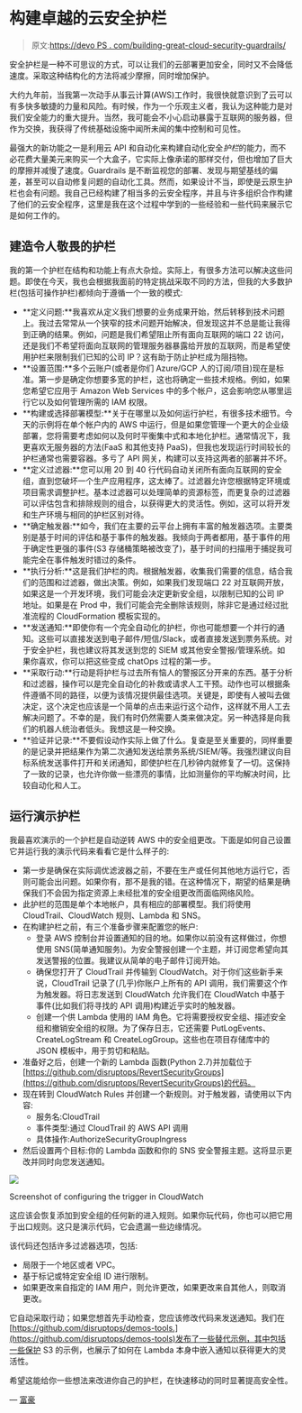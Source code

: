 # 构建卓越的云安全护栏

> 原文:[https://devo PS . com/building-great-cloud-security-guardrails/](https://devops.com/building-great-cloud-security-guardrails/)

安全护栏是一种不可思议的方式，可以让我们的云部署更加安全，同时又不会降低速度。采取这种结构化的方法将减少摩擦，同时增加保护。

大约九年前，当我第一次动手从事云计算(AWS)工作时，我很快就意识到了云可以有多快多敏捷的力量和风险。有时候，作为一个乐观主义者，我认为这种能力是对我们安全能力的重大提升。当然，我可能会不小心启动暴露于互联网的服务器，但作为交换，我获得了传统基础设施中闻所未闻的集中控制和可见性。

最强大的新功能之一是利用云 API 和自动化来构建自动化安全*护栏*的能力，而不必花费大量美元来购买一个大盒子，它实际上像承诺的那样交付，但也增加了巨大的摩擦并减慢了速度。Guardrails 是不断监视您的部署、发现与期望基线的偏差，甚至可以自动修复问题的自动化工具。然而，如果设计不当，即使是云原生护栏也会有问题。我自己已经构建了相当多的云安全程序，并且与许多组织合作构建了他们的云安全程序，这里是我在这个过程中学到的一些经验和一些代码来展示它是如何工作的。

## 建造令人敬畏的护栏

我的第一个护栏在结构和功能上有点大杂烩。实际上，有很多方法可以解决这些问题。即使在今天，我也会根据我面前的特定挑战采取不同的方法，但我的大多数护栏(包括可操作护栏)都倾向于遵循一个一致的模式:

*   **定义问题:**我喜欢从定义我们想要的业务成果开始，然后转移到技术问题上。我过去常常从一个狭窄的技术问题开始解决，但发现这并不总是能让我得到正确的结果。例如，问题是我们希望阻止所有面向互联网的端口 22 访问，还是我们不希望将面向互联网的管理服务器暴露给开放的互联网，而是希望使用护栏来限制我们已知的公司 IP？这有助于防止护栏成为阻挡物。
*   **设置范围:**多个云账户(或者是你们 Azure/GCP 人的订阅/项目)现在是标准。第一步是确定你想要多宽的护栏，这也将确定一些技术规格。例如，如果您希望它应用于 Amazon Web Services 中的多个帐户，这会影响您从哪里运行它以及如何管理所需的 IAM 权限。
*   **构建或选择部署模型:**关于在哪里以及如何运行护栏，有很多技术细节。今天的示例将在单个帐户内的 AWS 中运行，但是如果您管理一个更大的企业级部署，您将需要考虑如何以及何时平衡集中式和本地化护栏。通常情况下，我更喜欢无服务器的方法(FaaS 和其他支持 PaaS)，但我也发现运行时间较长的护栏通常也需要容器。多亏了 API 网关，构建可以支持这两者的部署并不坏。
*   **定义过滤器:**您可以用 20 到 40 行代码自动关闭所有面向互联网的安全组，直到您破坏一个生产应用程序，这太棒了。过滤器允许您根据特定环境或项目需求调整护栏。基本过滤器可以处理简单的资源标签，而更复杂的过滤器可以评估包含和排除规则的组合，以获得更大的灵活性。例如，这可以将开发和生产环境与相同的护栏区别对待。
*   **确定触发器:**如今，我们在主要的云平台上拥有丰富的触发器选项。主要类别是基于时间的评估和基于事件的触发器。我倾向于两者都用，基于事件的用于确定性更强的事件(S3 存储桶策略被改变了)，基于时间的扫描用于捕捉我可能完全在事件触发时错过的条件。
*   **执行分析:**这是我们护栏的肉。根据触发器，收集我们需要的信息，结合我们的范围和过滤器，做出决策。例如，如果我们发现端口 22 对互联网开放，如果这是一个开发环境，我们可能会决定更新安全组，以限制已知的公司 IP 地址。如果是在 Prod 中，我们可能会完全删除该规则，除非它是通过经过批准流程的 CloudFormation 模板实现的。
*   **发送通知:**即使你有一个完全自动化的护栏，你也可能想要一个并行的通知。这些可以直接发送到电子邮件/短信/Slack，或者直接发送到票务系统。对于安全护栏，我也建议将其发送到您的 SIEM 或其他安全警报/管理系统。如果你喜欢，你可以把这些变成 chatOps 过程的第一步。
*   **采取行动:**行动是将护栏与过去所有恼人的警报区分开来的东西。基于分析和过滤器，操作可以是完全自动化的补救或请求人工干预。动作也可以根据条件遵循不同的路径，以便为该情况提供最佳选项。关键是，即使有人被叫去做决定，这个决定也应该是一个简单的点击来运行这个动作，这样就不用人工去解决问题了。不幸的是，我们有时仍然需要人类来做决定。另一种选择是向我们的机器人统治者低头。我想这是一种交换。
*   **验证并记录:**不要假设动作实际上做了什么。复查是至关重要的，同样重要的是记录并把结果作为第二次通知发送给票务系统/SIEM/等。我强烈建议向目标系统发送事件打开和关闭通知，即使护栏在几秒钟内就修复了一切。这保持了一致的记录，也允许你做一些漂亮的事情，比如测量你的平均解决时间，比较自动化和人工。

## 运行演示护栏

我最喜欢演示的一个护栏是自动逆转 AWS 中的安全组更改。下面是如何自己设置它并运行我的演示代码来看看它是什么样子的:

*   第一步是确保在实际调优滤波器之前，不要在生产或任何其他地方运行它，否则可能会出问题。如果你有，那不是我的错。在这种情况下，期望的结果是确保我们不会因为指定资源上未经批准的安全组更改而面临网络风险。
*   此护栏的范围是单个本地帐户，具有相应的部署模型。我们将使用 CloudTrail、CloudWatch 规则、Lambda 和 SNS。
*   在构建护栏之前，有三个准备步骤来配置您的帐户:
    *   登录 AWS 控制台并设置通知的目的地。如果你以前没有这样做过，你想使用 SNS(简单通知服务)。为安全警报创建一个主题，并订阅您希望向其发送警报的位置。我建议从简单的电子邮件订阅开始。
    *   确保您打开了 CloudTrail 并传输到 CloudWatch。对于你们这些新手来说，CloudTrail 记录了(几乎)你账户上所有的 API 调用，我们需要这个作为触发器。将日志发送到 CloudWatch 允许我们在 CloudWatch 中基于事件(比如我们将寻找的 API 调用)构建近乎实时的触发器。
    *   创建一个供 Lambda 使用的 IAM 角色。它将需要授权安全组、描述安全组和撤销安全组的权限。为了保存日志，它还需要 PutLogEvents、CreateLogStream 和 CreateLogGroup。这些也在项目存储库中的 JSON 模板中，用于剪切和粘贴。
*   准备好之后，创建一个新的 Lambda 函数(Python 2.7)并加载位于[https://github.com/disruptops/RevertSecurityGroups](https://github.com/disruptops/RevertSecurityGroups)的代码。
*   现在转到 CloudWatch Rules 并创建一个新规则。对于触发器，请使用以下内容:
    *   服务名:CloudTrail
    *   事件类型:通过 CloudTrail 的 AWS API 调用
    *   具体操作:AuthorizeSecurityGroupIngress
*   然后设置两个目标:你的 Lambda 函数和你的 SNS 安全警报主题。这将显示更改并同时向您发送通知。

![](../Images/d68dc7d0b5e3bfc2392f6efcb42120b5.png)

Screenshot of configuring the trigger in CloudWatch

这应该会恢复添加到安全组的任何新的进入规则。如果你玩代码，你也可以把它用于出口规则。这只是演示代码，它会遗漏一些边缘情况。

该代码还包括许多过滤器选项，包括:

*   局限于一个地区或者 VPC。
*   基于标记或特定安全组 ID 进行限制。
*   如果更改来自指定的 IAM 用户，则允许更改，如果更改来自其他人，则取消更改。

它自动采取行动；如果您想首先手动检查，您应该修改代码来发送通知。我们在[https://github.com/disruptops/demos-tools.](https://github.com/disruptops/demos-tools)发布了一些替代示例，其中包括一些保护 S3 的示例，也展示了如何在 Lambda 本身中嵌入通知以获得更大的灵活性。

希望这能给你一些想法来改进你自己的护栏，在快速移动的同时显著提高安全性。

— [富豪](https://devops.com/author/rmogull/)